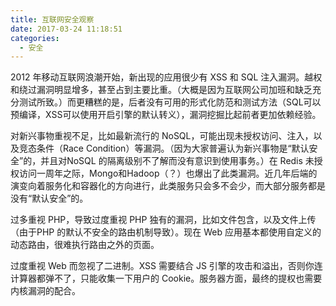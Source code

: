 ```yaml
---
title: 互联网安全观察
date: 2017-03-24 11:18:51
categories:
  - 安全
---
```


2012 年移动互联网浪潮开始，新出现的应用很少有 XSS 和 SQL 注入漏洞。越权和绕过漏洞明显增多，甚至占到主要比重。（大概是因为互联网公司加班和缺乏充分测试所致。）而更糟糕的是，后者没有可用的形式化防范和测试方法（SQL可以预编译，XSS可以使用开启引擎的默认转义），漏洞挖掘比起前者更加依赖经验。

对新兴事物重视不足，比如最新流行的 NoSQL，可能出现未授权访问、注入，以及竞态条件（Race Condition）等漏洞。（因为大家普遍认为新兴事物是“默认安全”的，并且对NoSQL 的隔离级别不了解而没有意识到使用事务。）在 Redis 未授权访问一周年之际，Mongo和Hadoop（？）也爆出了此类漏洞。近几年后端的演变向着服务化和容器化的方向进行，此类服务只会多不会少，而大部分服务都是没有“默认安全”的。

过多重视 PHP，导致过度重视 PHP 独有的漏洞，比如文件包含，以及文件上传（由于PHP 的默认不安全的路由机制导致）。现在 Web 应用基本都使用自定义的动态路由，很难执行路由之外的页面。

过度重视 Web 而忽视了二进制。XSS 需要结合 JS 引擎的攻击和溢出，否则你连计算器都弹不了，只能收集一下用户的 Cookie。服务器方面，最终的提权也需要内核漏洞的配合。
